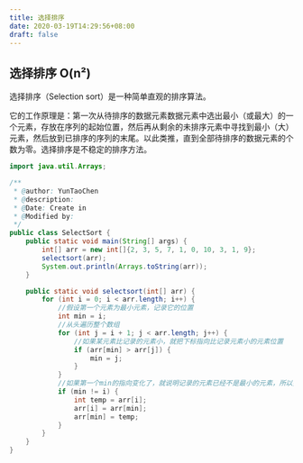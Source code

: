 ```yaml
---
title: 选择排序
date: 2020-03-19T14:29:56+08:00
draft: false
---
```


## 选择排序  O(n²) 

选择排序（Selection sort）是一种简单直观的排序算法。

它的工作原理是：第一次从待排序的数据元素数据元素中选出最小（或最大）的一个元素，存放在序列的起始位置，然后再从剩余的未排序元素中寻找到最小（大）元素，然后放到已排序的序列的末尾。以此类推，直到全部待排序的数据元素的个数为零。选择排序是不稳定的排序方法。 

```java
import java.util.Arrays;

/**
 * @author: YunTaoChen
 * @description:
 * @Date: Create in
 * @Modified by:
 */
public class SelectSort {
    public static void main(String[] args) {
        int[] arr = new int[]{2, 3, 5, 7, 1, 0, 10, 3, 1, 9};
        selectsort(arr);
        System.out.println(Arrays.toString(arr));
    }

    public static void selectsort(int[] arr) {
        for (int i = 0; i < arr.length; i++) {
            //假设第一个元素为最小元素，记录它的位置
            int min = i;
            //从头遍历整个数组
            for (int j = i + 1; j < arr.length; j++) {
                //如果某元素比记录的元素小，就把下标指向比记录元素小的元素位置
                if (arr[min] > arr[j]) {
                    min = j;
                }
            }
            //如果第一个min的指向变化了，就说明记录的元素已经不是最小的元素，所以要做交换
            if (min != i) {
                int temp = arr[i];
                arr[i] = arr[min];
                arr[min] = temp;
            }
        }
    }
}
```

